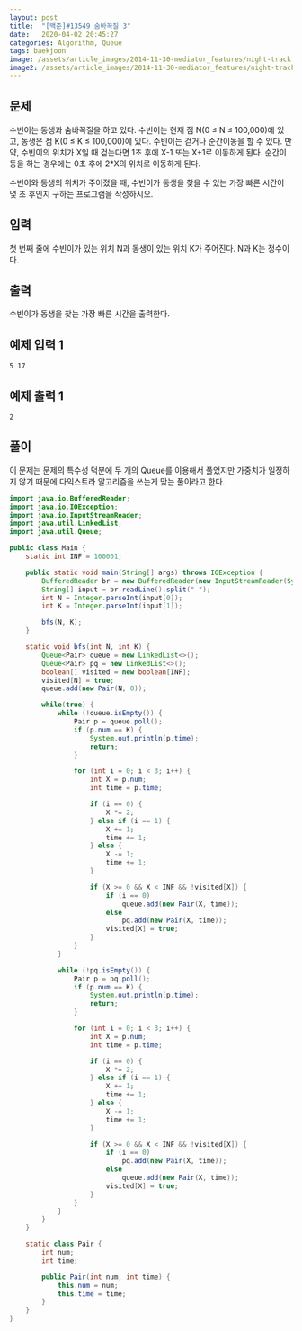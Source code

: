 ```yaml
---
layout: post
title:  "[백준]#13549 숨바꼭질 3"
date:   2020-04-02 20:45:27
categories: Algorithm, Queue
tags: baekjoon
image: /assets/article_images/2014-11-30-mediator_features/night-track.JPG
image2: /assets/article_images/2014-11-30-mediator_features/night-track-mobile.JPG
---
```


문제
--------------------

수빈이는 동생과 숨바꼭질을 하고 있다. 수빈이는 현재 점 N(0 ≤ N ≤ 100,000)에 있고, 동생은 점 K(0 ≤ K ≤ 100,000)에 있다. 수빈이는 걷거나 순간이동을 할 수 있다. 만약, 수빈이의 위치가 X일 때 걷는다면 1초 후에 X-1 또는 X+1로 이동하게 된다. 순간이동을 하는 경우에는 0초 후에 2*X의 위치로 이동하게 된다.

수빈이와 동생의 위치가 주어졌을 때, 수빈이가 동생을 찾을 수 있는 가장 빠른 시간이 몇 초 후인지 구하는 프로그램을 작성하시오.

입력
---------------------------

첫 번째 줄에 수빈이가 있는 위치 N과 동생이 있는 위치 K가 주어진다. N과 K는 정수이다.

출력
----------------

수빈이가 동생을 찾는 가장 빠른 시간을 출력한다.

예제 입력 1 
----------------------

```
5 17
```

예제 출력 1 
------------------------

```
2
```

풀이
--------------------------

이 문제는 문제의 특수성 덕분에 두 개의 Queue를 이용해서 풀었지만 가중치가 일정하지 않기 때문에 다익스트라 알고리즘을 쓰는게 맞는 풀이라고 한다.

```java
import java.io.BufferedReader;
import java.io.IOException;
import java.io.InputStreamReader;
import java.util.LinkedList;
import java.util.Queue;

public class Main {
    static int INF = 100001;

    public static void main(String[] args) throws IOException {
        BufferedReader br = new BufferedReader(new InputStreamReader(System.in));
        String[] input = br.readLine().split(" ");
        int N = Integer.parseInt(input[0]);
        int K = Integer.parseInt(input[1]);

        bfs(N, K);
    }

    static void bfs(int N, int K) {
        Queue<Pair> queue = new LinkedList<>();
        Queue<Pair> pq = new LinkedList<>();
        boolean[] visited = new boolean[INF];
        visited[N] = true;
        queue.add(new Pair(N, 0));

        while(true) {
            while (!queue.isEmpty()) {
                Pair p = queue.poll();
                if (p.num == K) {
                    System.out.println(p.time);
                    return;
                }

                for (int i = 0; i < 3; i++) {
                    int X = p.num;
                    int time = p.time;

                    if (i == 0) {
                        X *= 2;
                    } else if (i == 1) {
                        X += 1;
                        time += 1;
                    } else {
                        X -= 1;
                        time += 1;
                    }

                    if (X >= 0 && X < INF && !visited[X]) {
                        if (i == 0)
                            queue.add(new Pair(X, time));
                        else
                            pq.add(new Pair(X, time));
                        visited[X] = true;
                    }
                }
            }

            while (!pq.isEmpty()) {
                Pair p = pq.poll();
                if (p.num == K) {
                    System.out.println(p.time);
                    return;
                }

                for (int i = 0; i < 3; i++) {
                    int X = p.num;
                    int time = p.time;

                    if (i == 0) {
                        X *= 2;
                    } else if (i == 1) {
                        X += 1;
                        time += 1;
                    } else {
                        X -= 1;
                        time += 1;
                    }

                    if (X >= 0 && X < INF && !visited[X]) {
                        if (i == 0)
                            pq.add(new Pair(X, time));
                        else
                            queue.add(new Pair(X, time));
                        visited[X] = true;
                    }
                }
            }
        }
    }

    static class Pair {
        int num;
        int time;

        public Pair(int num, int time) {
            this.num = num;
            this.time = time;
        }
    }
}
```
